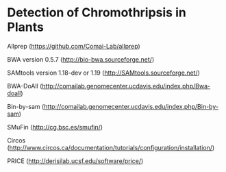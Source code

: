 # Detection of Chromothripsis in Plants

Allprep (https://github.com/Comai-Lab/allprep)

BWA version 0.5.7 (http://bio-bwa.sourceforge.net/)

SAMtools version 1.18-dev or 1.19 (http://SAMtools.sourceforge.net/)

BWA-DoAll (http://comailab.genomecenter.ucdavis.edu/index.php/Bwa-doall) 

Bin-by-sam (http://comailab.genomecenter.ucdavis.edu/index.php/Bin-by-sam) 

SMuFin (http://cg.bsc.es/smufin/)

Circos (http://www.circos.ca/documentation/tutorials/configuration/installation/)

PRICE (http://derisilab.ucsf.edu/software/price/)
